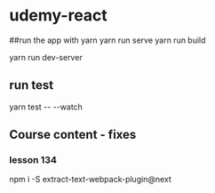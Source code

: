 # udemy-react

##run the app with yarn
yarn run serve
yarn run build

yarn run dev-server

## run test
yarn test -- --watch


## Course content - fixes

### lesson 134
npm i -S extract-text-webpack-plugin@next 

